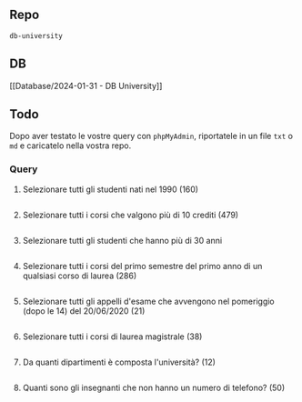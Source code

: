 ## Repo
`db-university`

## DB
[[Database/2024-01-31 - DB University]]

## Todo
Dopo aver testato le vostre query con `phpMyAdmin`, riportatele in un file `txt` o `md` e caricatelo nella vostra repo.

### Query
1. Selezionare tutti gli studenti nati nel 1990 (160)
```sql

```

2. Selezionare tutti i corsi che valgono più di 10 crediti (479)
```sql

```

3. Selezionare tutti gli studenti che hanno più di 30 anni
```sql

```

4. Selezionare tutti i corsi del primo semestre del primo anno di un qualsiasi corso di laurea (286)
```sql

```

5. Selezionare tutti gli appelli d'esame che avvengono nel pomeriggio (dopo le 14) del 20/06/2020 (21)
```sql

```

6. Selezionare tutti i corsi di laurea magistrale (38)
```sql

```

7. Da quanti dipartimenti è composta l'università? (12)
```sql

```

8. Quanti sono gli insegnanti che non hanno un numero di telefono? (50)
```sql

```
